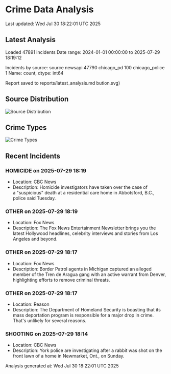 # Crime Data Analysis
Last updated: Wed Jul 30 18:22:01 UTC 2025

## Latest Analysis

Loaded 47891 incidents
Date range: 2024-01-01 00:00:00 to 2025-07-29 18:19:12

Incidents by source:
source
newsapi           47790
chicago_pd          100
chicago_police        1
Name: count, dtype: int64

Report saved to reports/latest_analysis.md
bution.svg)

## Source Distribution
![Source Distribution](images/source_distribution.svg)

## Crime Types
![Crime Types](images/crime_types.svg)

## Recent Incidents

### HOMICIDE on 2025-07-29 18:19
- Location: CBC News
- Description: Homicide investigators have taken over the case of a "suspicious" death at a residential care home in Abbotsford, B.C., police said Tuesday.


### OTHER on 2025-07-29 18:19
- Location: Fox News
- Description: The Fox News Entertainment Newsletter brings you the latest Hollywood headlines, celebrity interviews and stories from Los Angeles and beyond.


### OTHER on 2025-07-29 18:17
- Location: Fox News
- Description: Border Patrol agents in Michigan captured an alleged member of the Tren de Aragua gang with an active warrant from Denver, highlighting efforts to remove criminal threats.


### OTHER on 2025-07-29 18:17
- Location: Reason
- Description: The Department of Homeland Security is boasting that its mass deportation program is responsible for a major drop in crime. That's unlikely for several reasons.


### SHOOTING on 2025-07-29 18:14
- Location: CBC News
- Description: York police are investigating after a rabbit was shot on the front lawn of a home in Newmarket, Ont., on Sunday.

Analysis generated at: Wed Jul 30 18:22:01 UTC 2025
